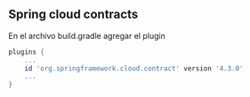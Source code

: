 ## Spring cloud contracts

En el archivo build.gradle agregar el plugin

```gradle
plugins {
    ...
    id 'org.springframework.cloud.contract' version '4.3.0'
    ...
}
```